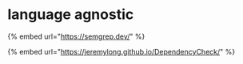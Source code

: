 # language agnostic

{% embed url="https://semgrep.dev/" %}

{% embed url="https://jeremylong.github.io/DependencyCheck/" %}





